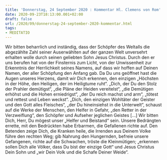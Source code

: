 ```yaml
---
title: 'Donnerstag, 24 September 2020 : Kommentar Hl. Clemens von Rom'
date: 2020-09-23T18:13:00.001+02:00
draft: false
url: /2020/09/donnerstag-24-september-2020-kommentar.html
tags: 
- MEDITATIO
---
```


Wir bitten beharrlich und inständig, dass der Schöpfer des Weltalls die abgezählte Zahl seiner Auserwählten auf der ganzen Welt unversehrt erhalten wolle durch seinen geliebten Sohn Jesus Christus. Durch den er uns berufen hat von der Finsternis zum Licht, von der Unwissenheit zur Erkenntnis der Herrlichkeit seines Namens, auf dass wir hoffen auf Deinen Namen, der aller Schöpfung den Anfang gab. Da Du uns geöffnet hast die Augen unseres Herzens, damit wir Dich erkennen, den einzigen „Höchsten in der Höhe, den Heiligen, der im Heiligtume ruht“. „Dich, der Du den Stolz der Prahler demütigst“, „die Pläne der Heiden vereitelst“, „die Demütigen erhöhst und die Hohen erniedrigst“, „der Du reich machst und arm“, „tötest und rettest und Leben weckst“. „Dich, den einzigen Wohltäter der Geister und den Gott alles Fleisches“, „der Du hineinsiehst in die Unterwelt“, schaust auf die Werke der Menschen, den Helfer in Gefahr, „den Retter in der Verzweiflung“, den Schöpfer und Aufseher jeglichen Geistes \[…\] Wir bitten Dich, Herr, Du mögest unser „Helfer und Beistand“ sein. Unsere Bedrängten errette, mit den Bedrückten habe Erbarmen, die Gefallenen richte auf. Den Betenden zeige Dich, die Kranken heile, die Irrenden aus Deinem Volke führe den rechten Weg; gib Nahrung den Hungernden, befreie unsere Gefangenen, richte auf die Schwachen, tröste die Kleinmütigen; „erkennen sollen Dich alle Völker, dass Du bist der einzige Gott“ und Jesus Christus Dein Sohn und „wir Dein Volk und die Schafe Deiner Weide“.